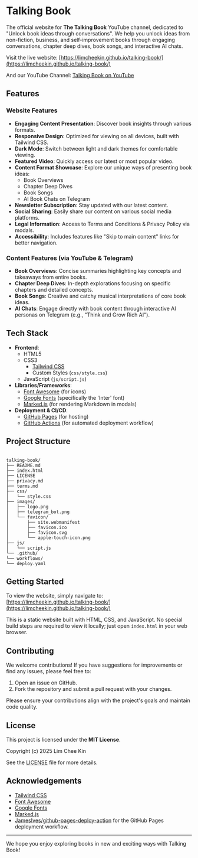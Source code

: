 # Talking Book

The official website for **The Talking Book** YouTube channel, dedicated to "Unlock book ideas through conversations". We help you unlock ideas from non-fiction, business, and self-improvement books through engaging conversations, chapter deep dives, book songs, and interactive AI chats.

Visit the live website: [https://limcheekin.github.io/talking-book/](https://limcheekin.github.io/talking-book/)

And our YouTube Channel: [Talking Book on YouTube](https://www.youtube.com/%40TalkingBookYT)

## Features

### Website Features

  * **Engaging Content Presentation**: Discover book insights through various formats.
  * **Responsive Design**: Optimized for viewing on all devices, built with Tailwind CSS.
  * **Dark Mode**: Switch between light and dark themes for comfortable viewing.
  * **Featured Video**: Quickly access our latest or most popular video.
  * **Content Format Showcase**: Explore our unique ways of presenting book ideas:
      * Book Overviews
      * Chapter Deep Dives
      * Book Songs
      * AI Book Chats on Telegram
  * **Newsletter Subscription**: Stay updated with our latest content.
  * **Social Sharing**: Easily share our content on various social media platforms.
  * **Legal Information**: Access to Terms and Conditions & Privacy Policy via modals.
  * **Accessibility**: Includes features like "Skip to main content" links for better navigation.

### Content Features (via YouTube & Telegram)

  * **Book Overviews**: Concise summaries highlighting key concepts and takeaways from entire books.
  * **Chapter Deep Dives**: In-depth explorations focusing on specific chapters and detailed concepts.
  * **Book Songs**: Creative and catchy musical interpretations of core book ideas.
  * **AI Chats**: Engage directly with book content through interactive AI personas on Telegram (e.g., "Think and Grow Rich AI").

## Tech Stack

  * **Frontend**:
      * HTML5
      * CSS3
          * [Tailwind CSS](https://tailwindcss.com/)
          * Custom Styles (`css/style.css`)
      * JavaScript (`js/script.js`)
  * **Libraries/Frameworks**:
      * [Font Awesome](https://fontawesome.com/) (for icons)
      * [Google Fonts](https://fonts.google.com/) (specifically the 'Inter' font)
      * [Marked.js](https://marked.js.org/) (for rendering Markdown in modals)
  * **Deployment & CI/CD**:
      * [GitHub Pages](https://pages.github.com/) (for hosting)
      * [GitHub Actions](https://github.com/features/actions) (for automated deployment workflow)

## Project Structure

```

talking-book/
├── README.md
├── index.html
├── LICENSE
├── privacy.md
├── terms.md
├── css/
│   └── style.css
├── images/
│   ├── logo.png
│   ├── telegram_bot.png
│   └── favicon/
│       ├── site.webmanifest
│       ├── favicon.ico
│       ├── favicon.svg
│       └── apple-touch-icon.png
├── js/
│   └── script.js
└── .github/
└── workflows/
└── deploy.yaml

```

## Getting Started

To view the website, simply navigate to:
[https://limcheekin.github.io/talking-book/](https://limcheekin.github.io/talking-book/)

This is a static website built with HTML, CSS, and JavaScript. No special build steps are required to view it locally; just open `index.html` in your web browser.

## Contributing

We welcome contributions\! If you have suggestions for improvements or find any issues, please feel free to:

1.  Open an issue on GitHub.
2.  Fork the repository and submit a pull request with your changes.

Please ensure your contributions align with the project's goals and maintain code quality.

## License

This project is licensed under the **MIT License**.

Copyright (c) 2025 Lim Chee Kin

See the [LICENSE](LICENSE) file for more details.

## Acknowledgements

  * [Tailwind CSS](https://tailwindcss.com/)
  * [Font Awesome](https://fontawesome.com/)
  * [Google Fonts](https://fonts.google.com/)
  * [Marked.js](https://marked.js.org/)
  * [JamesIves/github-pages-deploy-action](https://github.com/JamesIves/github-pages-deploy-action) for the GitHub Pages deployment workflow.

-----

We hope you enjoy exploring books in new and exciting ways with Talking Book\!
